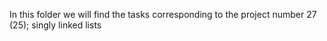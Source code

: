 In this folder we will find the tasks corresponding to the project number 27 (25); singly linked lists
